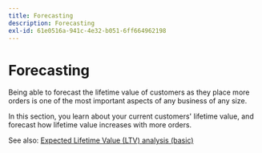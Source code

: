 ```yaml
---
title: Forecasting
description: Forecasting
exl-id: 61e0516a-941c-4e32-b051-6ff664962198
---
```

# Forecasting

Being able to forecast the lifetime value of customers as they place more orders is one of the most important aspects of any business of any size.

In this section, you learn about your current customers' lifetime value, and forecast how lifetime value increases with more orders.

See also: [Expected Lifetime Value (LTV) analysis (basic)](../../data-analyst/analysis/ess-expected-ltv.md)
